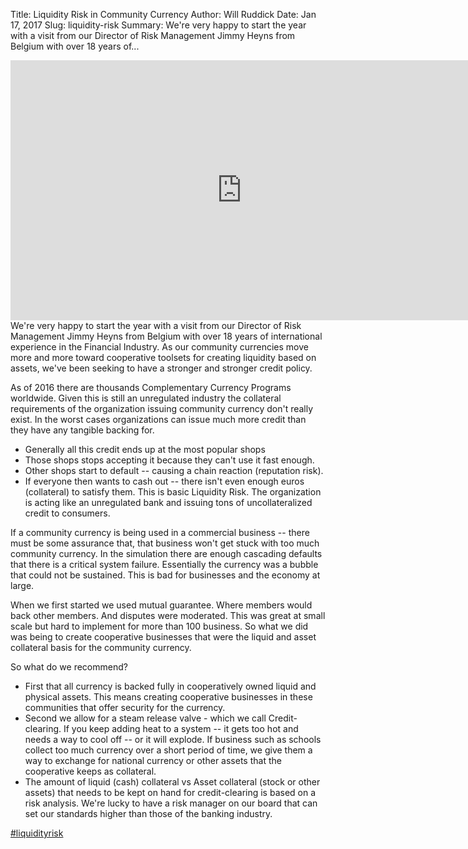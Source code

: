 Title: Liquidity Risk in Community Currency
Author: Will Ruddick
Date: Jan 17, 2017
Slug: liquidity-risk
Summary: We're very happy to start the year with a visit from our Director
of Risk Management Jimmy Heyns from Belgium with over 18 years
of...

<iframe width="740" height="416" src="https://www.youtube.com/embed/lBorhuLuzek" title="YouTube video player" frameborder="0" allow="accelerometer; autoplay; clipboard-write; encrypted-media; gyroscope; picture-in-picture" allowfullscreen></iframe>
We're very happy to start the year with a visit from our Director of
Risk Management Jimmy Heyns from Belgium with over 18 years of
international experience in the Financial Industry. As our community
currencies move more and more toward cooperative toolsets for creating
liquidity based on assets, we've been seeking to have a stronger and
stronger credit policy.

As of 2016 there are thousands Complementary Currency Programs
worldwide. Given this is still an unregulated industry the collateral
requirements of the organization issuing community currency don't
really exist. In the worst cases organizations can issue much more
credit than they have any tangible backing for.

- Generally all this credit ends up at the most popular shops
- Those shops stops accepting it because they can't use it fast
  enough.
- Other shops start to default -- causing a chain reaction (reputation
  risk).
- If everyone then wants to cash out -- there isn't even enough euros
  (collateral) to satisfy them. This is basic Liquidity Risk. The
  organization is acting like an unregulated bank and issuing tons of
  uncollateralized credit to consumers.

If a community currency is being used in a commercial business -- there
must be some assurance that, that business won't get stuck with too
much community currency. In the simulation there are enough cascading
defaults that there is a critical system failure. Essentially the
currency was a bubble that could not be sustained. This is bad for
businesses and the economy at large.

When we first started we used mutual guarantee. Where members would back
other members. And disputes were moderated. This was great at small
scale but hard to implement for more than 100 business. So what we did
was being to create cooperative businesses that were the liquid and
asset collateral basis for the community currency.

So what do we recommend?

- First that all currency is backed fully in cooperatively owned
  liquid and physical assets. This means creating cooperative
  businesses in these communities that offer security for the
  currency.
- Second we allow for a steam release valve - which we call
  Credit-clearing. If you keep adding heat to a system -- it gets too
  hot and needs a way to cool off -- or it will explode. If business
  such as schools collect too much currency over a short period of
  time, we give them a way to exchange for national currency or other
  assets that the cooperative keeps as collateral.
- The amount of liquid (cash) collateral vs Asset collateral (stock or
  other assets) that needs to be kept on hand for credit-clearing is
  based on a risk analysis. We're lucky to have a risk manager on our
  board that can set our standards higher than those of the banking
  industry.

[#liquidityrisk](https://www.grassrootseconomics.org/blog/hashtags/liquidityrisk)
